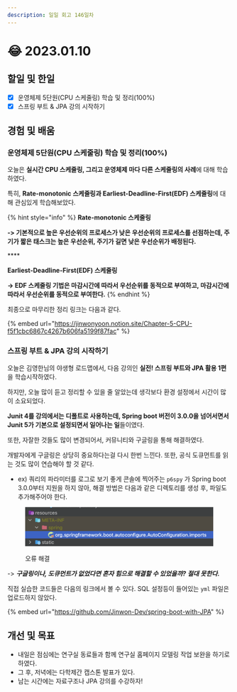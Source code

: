 ```yaml
---
description: 일일 회고 146일차
---
```


# 😂 2023.01.10

## 할일 및 한일&#x20;

* [x] 운영체제 5단원(CPU 스케줄링) 학습 및 정리(100%)&#x20;
* [x] 스프링 부트 & JPA 강의 시작하기&#x20;

## 경험 및 배움&#x20;

### 운영체제 5단원(CPU 스케줄링) 학습 및 정리(100%)&#x20;

오늘은 **실시간 CPU 스케줄링, 그리고 운영체제 마다 다른 스케줄링의 사례**에 대해 학습하였다.

특히, **Rate-monotonic 스케줄링과 Earliest-Deadline-First(EDF) 스케줄링**에 대해 관심있게 학습해보았다.

{% hint style="info" %}
**Rate-monotonic 스케줄링**

**-> 기본적으로 높은 우선순위의 프로세스가 낮은 우선순위의 프로세스를 선점하는데, 주기가 짧은 태스크는 높은 우선순위, 주기가 길면 낮은 우선순위가 배정된다.**

&#x20;****&#x20;

**Earliest-Deadline-First(EDF) 스케줄링**

**-> EDF 스케줄링 기법은 마감시간에 따라서 우선순위를 동적으로 부여하고, 마감시간에 따라서 우선순위를 동적으로 부여한다.**
{% endhint %}

최종으로 마무리한 정리 링크는 다음과 같다.

{% embed url="https://jinwonyoon.notion.site/Chapter-5-CPU-f5f1cbc6867c4267b606fa5199f87fac" %}

### 스프링 부트 & JPA 강의 시작하기&#x20;

오늘은 김영한님의 야생형 로드맵에서, 다음 강의인 **실전! 스프링 부트와 JPA 활용 1편**을 학습시작하였다.

하지만, 오늘 많이 듣고 정리할 수 있을 줄 알았는데 생각보다 환경 설정에서 시간이 많이 소요되었다.

**Junit 4를 강의에서는 디폴트로 사용하는데, Spring boot 버전이 3.0.0을 넘어서면서 Junit 5가 기본으로 설정되면서 일어나는 일**들이였다.

또한, 자잘한 것들도 많이 변경되어서, 커뮤니티와 구글링을 통해 해결하였다.

개발자에게 구글링은 상당히 중요하다는걸 다시 한번 느낀다. 또한, 공식 도큐먼트를 읽는 것도 많이 연습해야 할 것 같다.

* ex) 쿼리의 파라미터를 로그로 보기 좋게 콘솔에 찍어주는 `p6spy` 가 Spring boot 3.0.0부터 지원을 하지 않아, 해결 방법은 다음과 같은 디렉토리를 생성 후, 파일도 추가해주어야 한다.

<figure><img src="../.gitbook/assets/image (11) (1).png" alt=""><figcaption><p>오류 해결</p></figcaption></figure>

\-> _**구글링이나, 도큐먼트가 없었다면 혼자 힘으로 해결할 수 있었을까? 절대 못한다.**_

직접 실습한 코드들은 다음의 링크에서 볼 수 있다. SQL 설정등이 들어있는 `yml` 파일은 업로드하지 않았다.

{% embed url="https://github.com/Jinwon-Dev/spring-boot-with-JPA" %}

## 개선 및 목표&#x20;

* 내일은 점심에는 연구실 동료들과 함께 연구실 홈페이지 모델링 작업 보완을 하기로 하였다.&#x20;
* 그 후, 저녁에는 다학제간 캡스톤 발표가 있다.&#x20;
* 남는 시간에는 자료구조나 JPA 강의를 수강하자!&#x20;

